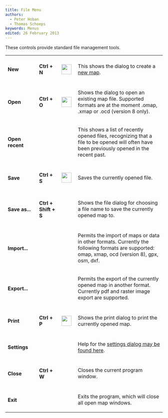 ```yaml
---
title: File Menu
authors:
  - Peter Hoban
  - Thomas Schoeps
keywords: Menus
edited: 26 February 2013
---
```


<p>These controls provide standard file management tools.</p>

<table><tr><td width="100"><h4>New</h4></td><td width="70"><h4>Ctrl + N</h4></td><td width="40"><img class=small 
src="../../images/new.png" width="32" height="32" border="0" alt="" /></td><td width="400">
<p>This shows the dialog to create a <a href="new_map.md">new map</a>.</p> </td></tr>

<tr><td><h4>Open</h4></td><td><h4>Ctrl + O</h4></td><td><img class=small src="../../images/open.png" width="32" height="32" border="0" alt="" /></td><td><p>Shows the dialog to open an existing map file. Supported formats are at the moment .omap, .xmap or .ocd (version 8 only).</p></td></tr>

<tr><td><h4>Open recent</h4></td><td><h4> </h4></td><td></td><td><p>This shows a list of recently opened files, recognizing that a file to be opened will often have been previously opened in the recent past.</p></td></tr>

<tr><td><h4>Save</h4></td><td><h4>Ctrl + S</h4></td><td><img class=small src="../../images/save.png" width="32" height="32" border="0" alt="" /></td><td><p>Saves the currently opened file.</p></td></tr>

<tr><td><h4>Save as...</h4></td><td><h4>Ctrl + Shift + S</h4></td><td></td><td><p>Shows the file dialog for choosing a file name to save the currently opened map to.</p></td></tr>

<tr><td><h4>Import...</h4></td><td><h4> </h4></td><td></td><td><p>Permits the import of maps or data in other formats. Currently the following formats are supported: omap, xmap, ocd (version 8), gpx, osm, dxf.</p></td></tr>

<tr><td><h4>Export...</h4></td><td><h4> </h4></td><td></td><td><p>Permits the export of the currently opened map in another format. Currently pdf and raster image export are supported.</p></td></tr>

<tr><td><h4>Print</h4></td><td><h4>Ctrl + P</h4></td><td><img class=small src="../../images/print.png" width="32" height="32" border="0" alt="" /></td><td><p>Shows the print dialog to print the currently opened map. <!-- TODO: write help page for the print dialog --></p></td></tr>

<tr><td><h4>Settings</h4></td><td><h4> </h4></td><td></td><td><p>Help for the <a href="settings.md">settings dialog may be found here</a>.</p></td></tr>

<tr><td><h4>Close</h4></td><td><h4>Ctrl + W </h4></td><td></td><td><p>Closes the current program window.</p></td></tr>

<tr><td><h4>Exit</h4></td><td><h4> </h4></td><td></td><td><p>Exits the program, which will close all open map windows.</p></td></tr>

</table>

